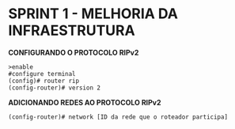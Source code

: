 # SPRINT 1 - MELHORIA DA INFRAESTRUTURA

**CONFIGURANDO O PROTOCOLO RIPv2**
```
>enable
#configure terminal
(config)# router rip
(config-router)# version 2
```

**ADICIONANDO REDES AO PROTOCOLO RIPv2**
```
(config-router)# network [ID da rede que o roteador participa]
```





























